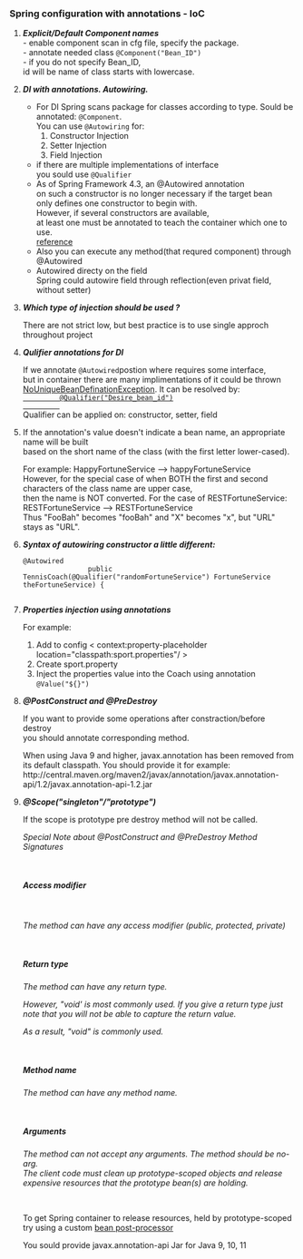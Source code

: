 <h3>Spring configuration with annotations - IoC</h3>
<ol>
    <li><p><strong><i>Explicit/Default Component names</i></strong><br>
        - enable component scan in cfg file, specify the package.<br>
        - annotate needed class 
        <code>@Component("Bean_ID")</code><br>
        - if you do not specify Bean_ID,<br>
        id will be name of class starts with lowercase.</p>
    </li>
    <li><p><strong><i>DI with annotations. Autowiring.</i></strong>
        <ul>
            <li>For DI Spring scans package for classes according to type.
                        Sould be annotated: <code>@Component</code>.<br>
                        You can use <code>@Autowiring</code> for:
                        <ol>
                            <li>Constructor Injection</li>
                            <li>Setter Injection</li>
                            <li>Field Injection</li>
                        </ol>
            </li>
            <li>if there are multiple implementations of interface<br>
                         you sould use <code>@Qualifier</code></li>
            <li>As of Spring Framework 4.3, an @Autowired annotation <br>
                        on such a constructor is no longer necessary if the target bean<br>
                        only defines one constructor to begin with.<br>
                        However, if several constructors are available,<br>
                        at least one must be annotated to teach the container which one to use.<br>
                        <a href=https://docs.spring.io/spring/docs/current/spring-framework-reference/core.html#beans-autowired-annotation>reference</a>
            </li>
            <li>Also you can execute any method(that requred component) through @Autowired<br></li>
            <li>Autowired directy on the field<br>
            Spring could autowire field through reflection(even privat field, without setter) </li>
        </ul></p>
    </li>
    <li>
        <p><strong><i>Which type of injection should be used ?</i></strong><br></p>
        <article>There are not strict low, but best practice is to use single approch throughout project
        </article>
    </li>
    <li><strong><i><p>Qulifier annotations for DI</i></strong></p>
        <p></p>
        <p>If we annotate <code>@Autowired</code>postion where requires some interface,<br>
         but in container there are many implimentations of it could be thrown 
         <a href="https://docs.spring.io/spring-framework/docs/current/javadoc-api/org/springframework/beans/factory/NoUniqueBeanDefinitionException.html">
         NoUniqueBeanDefinationException</a>. It can be resolved by:
         <code><a href =https://docs.spring.io/spring/docs/current/spring-framework-reference/core.html#beans-scanning-qualifiers>
         @Qualifier("Desire_bean_id")
         </a></code><br>
         Qualifier can be applied on: constructor, setter, field</p>
    </li>
    <li><p>If the annotation's value doesn't indicate a bean name,
                an appropriate name will be built<br>
                based on the short name of the class (with the first letter lower-cased).</p>
        <p>For example: HappyFortuneService --> happyFortuneService
                <br>However, for the special case of when BOTH the first and second characters of the class name are upper case,<br>
                then the name is NOT converted. For the case of RESTFortuneService:
                RESTFortuneService --> RESTFortuneService<br>
                Thus "FooBah" becomes "fooBah" and "X" becomes "x", but "URL" stays as "URL".</p>
    </li>
    <li><strong><i>Syntax of autowiring constructor a little different:</strong></i>
    <p><code>@Autowired
                public TennisCoach(@Qualifier("randomFortuneService") FortuneService theFortuneService) {
    </code>
    </p>
    </li>
    <li>
        <strong><i>Properties injection using annotations</i></strong>
        <p> For example:
            <ol>
                <li>Add to config < context:property-placeholder location="classpath:sport.properties"/ >
                </li>
                <li>Create sport.property</li>
                <li>Inject the properties value into the Coach using annotation
                <code>@Value("${}")</code></li>
            </ol>
        </p>
    </li>
    <li>
        <p><strong><i>@PostConstruct and @PreDestroy</i></strong></p>
        <p>If you want to provide some operations after constraction/before destroy<br>
        you should annotate corresponding method.</p>
        <p>When using Java 9 and higher,
         javax.annotation has been removed from its default classpath. You should provide it for example:<br>
         http://central.maven.org/maven2/javax/annotation/javax.annotation-api/1.2/javax.annotation-api-1.2.jar</p>
    </li>
    <li>
        <p><strong><i>@Scope("singleton"/"prototype") </i></strong></p>
        <p>If the scope is prototype pre destroy method will not be called.</p>
        <i><p>Special Note about @PostConstruct and @PreDestroy Method Signatures</p>
        <br>
        <h5>Access modifier</h5>
        <br>
        <p>The method can have any access modifier (public, protected, private)</p>
        <br>
        <h5>Return type</h5>
        <p>The method can have any return type.</p>
        <p>However, "void' is most commonly used. If you give a return type just note that you will not be able to capture the return value.</p>
        <p>As a result, "void" is commonly used.</p>
        <br>
        <h5>Method name</h5>
        <p>The method can have any method name.</p>
        <br>
        <h5>Arguments</h5>
        <p>The method can not accept any arguments. The method should be no-arg.<br>
         The client code must clean up prototype-scoped objects and release expensive resources that the prototype bean(s) are holding. </p></i>
        <br>
        <p>To get Spring container to release resources, held by prototype-scoped try using a custom 
        <a href=https://docs.spring.io/spring/docs/current/spring-framework-reference/core.html#beans-factory-extension-bpp>bean post-processor</a></p>
        <p>You sould provide javax.annotation-api Jar for Java 9, 10, 11</p>
    </li>
</ol>